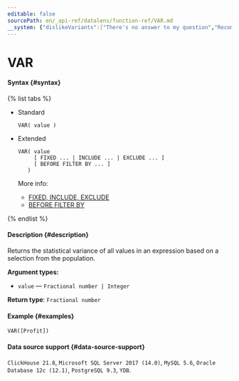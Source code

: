 ```yaml
---
editable: false
sourcePath: en/_api-ref/datalens/function-ref/VAR.md
__system: {"dislikeVariants":["There's no answer to my question","Recommendations aren't helpful","Content does not match the title","Other"]}
---
```


# VAR



#### Syntax {#syntax}

{% list tabs %}

- Standard

  ```
  VAR( value )
  ```

- Extended

  ```
  VAR( value
       [ FIXED ... | INCLUDE ... | EXCLUDE ... ]
       [ BEFORE FILTER BY ... ]
     )
  ```

  More info:
  - [FIXED, INCLUDE, EXCLUDE](aggregation-functions.md#syntax-lod)
  - [BEFORE FILTER BY](aggregation-functions.md#syntax-before-filter-by)

{% endlist %}

#### Description {#description}
Returns the statistical variance of all values in an expression based on a selection from the population.

**Argument types:**
- `value` — `Fractional number | Integer`


**Return type**: `Fractional number`

#### Example {#examples}

```
VAR([Profit])
```


#### Data source support {#data-source-support}

`ClickHouse 21.8`, `Microsoft SQL Server 2017 (14.0)`, `MySQL 5.6`, `Oracle Database 12c (12.1)`, `PostgreSQL 9.3`, `YDB`.
